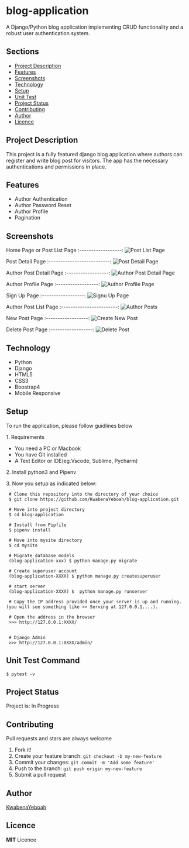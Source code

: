 # blog-application
A Django/Python blog application implementing CRUD functionality and a robust user authentication system.

<h2>Sections</h2>
<p>
  <ul>
    <li><a href="#desc">Project Description</a></li>
    <li><a href="#feat">Features</a></li>
    <li><a href="#image">Screenshots</a></li>
    <li><a href="#tech">Technology</a></li>
    <li><a href="#setup">Setup</a></li>
    <li><a href="#test">Unit Test</a></li>
    <li><a href="#status">Project Status</a></li>
    <li><a href="#contribute">Contributing</a></li>
    <li><a href="#contact">Author</a></li>
    <li><a href="#licence">Licence</a></li>
   </ul>
</p>

<h2 id="desc">Project Description</h2>
<p> This project is a fully featured django blog application where authors can register and write blog post for visitors.
The app has the necessary authentications and permissions in place.
</p>

<h2 id="feat">Features</h2>
<ul>
  <li>Author Authentication</li>
  <li>Author Password Reset</li>
  <li>Author Profile</li>
  <li>Pagination</li>
</ul>

 <h2 id="image">Screenshots</h2>
  
  Home Page or Post List Page
  :------------------:
  ![Post List Page](https://github.com/KwabenaYeboah/blog-application/blob/master/mysite/screenshots/home_page_or_post_list_page.png)
  
   Post Detail Page
  :--------------------------:
  ![Post Detail Page](https://github.com/KwabenaYeboah/blog-application/blob/master/mysite/screenshots/post_detail_page.png)
  
   Author Post Detail Page
  :------------------:
  ![Author Post Detail Page](https://github.com/KwabenaYeboah/blog-application/blob/master/mysite/screenshots/author_permissions.png)
  
   Author Profile Page
  :------------------:
  ![Author Profile Page](https://github.com/KwabenaYeboah/blog-application/blob/master/mysite/screenshots/author_profile_page.png)
  
   Sign Up Page
  :------------------:
  ![Signu Up Page](https://github.com/KwabenaYeboah/blog-application/blob/master/mysite/screenshots/signup_page.png)
  
   Author Post List Page
  :------------------------:
  ![Author Posts](https://github.com/KwabenaYeboah/blog-application/blob/master/mysite/screenshots/posts_by_a_specific_author.png)
  
   New Post Page
  :------------------:
  ![Create New Post](https://github.com/KwabenaYeboah/blog-application/blob/master/mysite/screenshots/create_new_post.png)
  
   Delete Post Page
  :------------------:
  ![Delete Post](https://github.com/KwabenaYeboah/blog-application/blob/master/mysite/screenshots/delete_post_page.png)

<h2 id="tech">Technology</h2>
<ul>
  <li>Python</li>
  <li>Django</li>
  <li>HTML5</li>
  <li>CSS3</li>
  <li>Boostrap4</li>
  <li>Mobile Responsive</li>
</ul>

<h2 href=#setup>Setup</h2>
To run the application, please follow guidlines below
<p>
1. Requirements
 <ul>
  <li>You need a PC or Macbook</li>
  <li>You have Git installed</li>
  <li>A Text Editor or IDE(eg.Vscode, Sublime, Pycharm)</li>
</ul></p>
<p>2. Install python3 and Pipenv</p>

<p>3. Now you setup as indicated below:</p>


 ```
  # Clone this repository into the directory of your choice
  $ git clone https://github.com/KwabenaYeboah/blog-application.git
  
  # Move into project directory
  $ cd blog-application
  
  # Install from Pipfile
  $ pipenv install
  
  # Move into mysite directory
  $ cd mysite
  
  # Migrate database models
  (blog-application-xxx) $ python manage.py migrate
  
  # Create superuser account
  (blog-application-XXXX) $ python manage.py createsuperuser
  
  # start server
  (blog-application-XXXX) $  python manage.py runserver
  
  # Copy the IP address provided once your server is up and running. (you will see something like >> Serving at 127.0.0.1....).
  
  # Open the address in the browser
  >>> http://127.0.0.1:XXXX/
  
  
  # Django Admin
  >>> http://127.0.0.1:XXXX/admin/
  ```

<h2 id="test">Unit Test Command</h2>

```
$ pytest -v
```

<h2 id="status">Project Status</h2>
Project is: In Progress

<h2 id="contribute">Contributing</h2>
Pull requests and stars are always welcome

1. Fork it!
2. Create your feature branch: `git checkout -b my-new-feature`
3. Commit your changes: `git commit -m 'Add some feature'`
4. Push to the branch: `git push origin my-new-feature`
5. Submit a pull request

<h2 id="contact">Author</h2>

[KwabenaYeboah](https://github.com/KwabenaYeboah/)

<h2 id="licence">Licence</h2>

  **MIT** Licence
  
